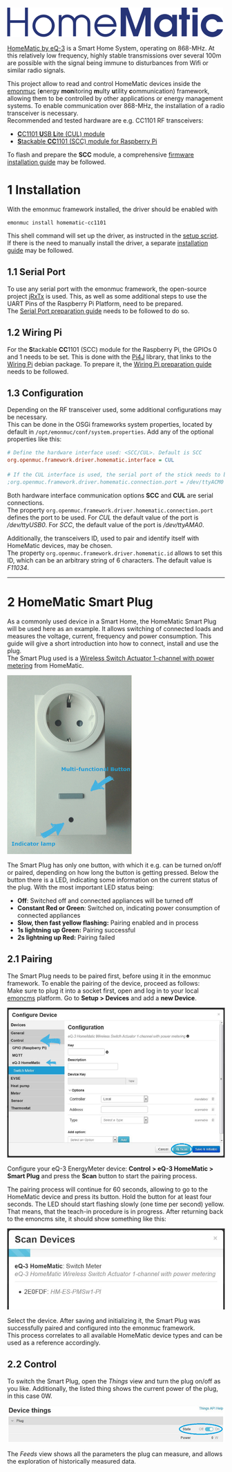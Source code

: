 ![homematic header](img/homematic-logo.png)

[HomeMatic by eQ-3](https://www.eq-3.de/produkte/homematic.html) is a Smart Home System, operating on 868-MHz. At this relatively low frequency, highly stable transmissions over several 100m are possible with the signal being immune to disturbances from Wifi or similar radio signals.  

This project allow to read and control HomeMatic devices inside the [emonmuc](https://github.com/isc-konstanz/emonmuc/) (**e**nergy **mon**itoring **m**ulty **u**tility **c**ommunication) framework, allowing them to be controlled by other applications or energy management systems. To enable communication over 868-MHz, the installation of a radio transceiver is necessary.  
Recommended and tested hardware are e.g. CC1101 RF transceivers:

- [**C**C1101 **U**SB **L**ite (CUL) module](http://busware.de/tiki-index.php?page=CUL)
- [**S**tackable **CC**1101 (SCC) module for Raspberry Pi](http://busware.de/tiki-index.php?page=SCC)

To flash and prepare the **SCC** module, a comprehensive [firmware installation guide](FirmwareSCC.md) may be followed.


# 1 Installation

With the emonmuc framework installed, the driver should be enabled with

~~~
emonmuc install homematic-cc1101
~~~

This shell command will set up the driver, as instructed in the [setup script](setup.sh).  
If there is the need to manually install the driver, a separate [installation guide](docs/LinuxInstall.md) may be followed.


## 1.1 Serial Port

To use any serial port with the emonmuc framework, the open-source project [jRxTx](https://github.com/openmuc/jrxtx) is used. This, as well as some additional steps to use the UART Pins of the Raspberry Pi Platform, need to be prepared.  
The [Serial Port preparation guide](https://github.com/isc-konstanz/emonmuc/blob/master/docs/LinuxSerialPort.md) needs to be followed to do so.


## 1.2 Wiring Pi

For the **S**tackable **CC**1101 (SCC) module for the Raspberry Pi, the GPIOs 0 and 1 needs to be set. This is done with the [Pi4J](https://www.pi4j.com/) library, that links to the [Wiring Pi](http://wiringpi.com/) debian package. To prepare it, the [Wiring Pi preparation guide](https://github.com/isc-konstanz/emonmuc/blob/master/docs/LinuxWiringPi.md) needs to be followed.


## 1.3 Configuration

Depending on the RF transceiver used, some additional configurations may be necessary.  
This can be done in the OSGi frameworks system properties, located by default in `/opt/emonmuc/conf/system.properties`. Add any of the optional properties like this:

~~~ini
# Define the hardware interface used: <SCC/CUL>. Default is SCC
org.openmuc.framework.driver.homematic.interface = CUL

# If the CUL interface is used, the serial port of the stick needs to be defined. Default for CUL is /dev/ttyUSB0
;org.openmuc.framework.driver.homematic.connection.port = /dev/ttyACM0
~~~

Both hardware interface communication options **SCC** and **CUL** are serial connections.  
The property `org.openmuc.framework.driver.homematic.connection.port` defines the port to be used. For *CUL* the default value of the port is */dev/ttyUSB0*. For *SCC*, the default value of the port is */dev/ttyAMA0*.

Additionally, the transceivers ID, used to pair and identify itself with HomeMatic devices, may be chosen.  
The property `org.openmuc.framework.driver.homematic.id` allows to set this ID, which can be an arbitrary string of 6 characters. The default value is *F11034*.


----------

# 2 HomeMatic Smart Plug

As a commonly used device in a Smart Home, the HomeMatic Smart Plug will be used here as an example. It allows switching of connected loads and measures the voltage, current, frequency and power consumption. This guide will give a short introduction into how to connect, install and use the plug.  
The Smart Plug used is a [Wireless Switch Actuator 1-channel with power metering](https://www.eq-3.de/produkte/homematic/schalten-und-messen/homematic-funk-schaltaktor-1-fach-mit-leistungsmessung-typ-f.html) from HomeMatic.

![Smart Plug](img/homematic-plug.jpg)

The Smart Plug has only one button, with which it e.g. can be turned on/off or paired, depending on how long the button is getting pressed. Below the button there is a LED, indicating some information on the current status of the plug. With the most important LED status being:

- **Off**: Switched off and connected appliances will be turned off
- **Constant Red or Green**: Switched on, indicating power consumption of connected appliances
- **Slow, then fast yellow flashing:** Pairing enabled and in process
- **1s lightning up Green:** Pairing successful
- **2s lightning up Red:** Pairing failed


## 2.1 Pairing

The Smart Plug needs to be paired first, before using it in the emonmuc framework. To enable the pairing of the device, proceed as follows:  
Make sure to plug it into a socket first, open and log in to your local [emoncms](https://emoncms.org/) platform. Go to **Setup > Devices** and add a **new Device**.

![device config](img/device-config.jpg)

Configure your eQ-3 EnergyMeter device: **Control > eQ-3 HomeMatic > Smart Plug** and press the **Scan** button to start the pairing process.

The pairing process will continue for 60 seconds, allowing to go to the HomeMatic device and press its button. Hold the button for at least four seconds. The LED should start flashing slowly (one time per second) yellow. That means, that the teach-in procedure is in progress. After returning back to the emoncms site, it should show something like this:

![device scan](img/device-scan.jpg)

Select the device. After saving and initializing it, the Smart Plug was successfully paired and configured into the emonmuc framework.  
This process correlates to all available HomeMatic device types and can be used as a reference accordingly.


## 2.2 Control

To switch the Smart Plug, open the *Things* view and turn the plug on/off as you like. Additionally, the listed thing shows the current power of the plug, in this case 0W.

![device thing](img/device-thing.jpg)

The *Feeds* view shows all the parameters the plug can measure, and allows the exploration of historically measured data.
